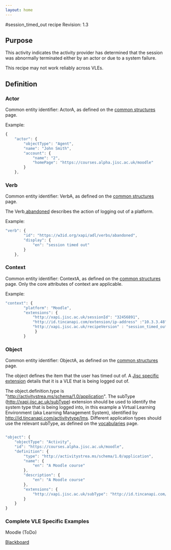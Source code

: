 ```yaml
---
layout: home
---
```


#session_timed_out recipe
Revision: 1.3

## Purpose
This activity indicates the activity provider has determined that the session was abnormally terminated either by an actor or due to a system failure.

This recipe may not work reliably across VLEs.
## Definition
### Actor
Common entity identifier:  ActorA, as defined on the [common structures](../common_structures.html#actora) page.

Example:
``` Javascript
{
    "actor": {
        "objectType": "Agent",
        "name": "John Smith",
        "account": {
            "name": "2",
            "homePage": "https://courses.alpha.jisc.ac.uk/moodle"
        }
    },
```

### Verb
Common entity identifier: VerbA, as defined on the [common structures](../common_structures.html#verba) page.

The Verb,[abandoned](/vocabulary.html#verbs) describes the action of logging out of a platform.

Example:

``` javascript
"verb": {
        "id": "https://w3id.org/xapi/adl/verbs/abandoned",
        "display": {
            "en": "session timed out"
        }
    },
``` 

### Context
Common entity identifier: ContextA, as defined on the [common structures](../common_structures.html#contexta) page. Only the core attributes of context are applicable.

Example:

``` javascript
"context": {
        "platform": "Moodle",
        "extensions": {
			"http://xapi.jisc.ac.uk/sessionId": "32456891",
			"http://id.tincanapi.com/extension/ip-address" :"10.3.3.48"
			"http://xapi.jisc.ac.uk/recipeVersion" : "session_timed_outV1.2"
             }
        }
```

### Object
Common entity identifier: ObjectA, as defined on the [common structures](../common_structures.html#objecta) page.

The object defines the item that the user has timed out of.  A [Jisc specific extension](common_statements.html#jisc_extensions) details that it is a VLE that is being logged out of. 

The object.definition.type is "http://activitystrea.ms/schema/1.0/application". The subType (http://xapi.jisc.ac.uk/subType) extension should be used to identify the system type that is being logged into, in this example a Virtual Learning Environment (aka Learning Management System), identified by  http://id.tincanapi.com/activitytype/lms. Different application types should use the relevant subType, as defined on the [vocabularies](vocabulary.html#32-object-definition-extensions) page.

``` javascript

"object": {
    "objectType": "Activity",
    "id": "https://courses.alpha.jisc.ac.uk/moodle",
    "definition": {
        "type": "http://activitystrea.ms/schema/1.0/application",
        "name": {
            "en": "A Moodle course"
        },
        "description": {
            "en": "A Moodle course"
        },
        "extensions": {
            "http://xapi.jisc.ac.uk/subType": "http://id.tincanapi.com/activitytype/lms"
        }
    }
}
```


### Complete VLE Specific Examples
Moodle (ToDo)

[Blackboard](blackboard/loggedout.json)
